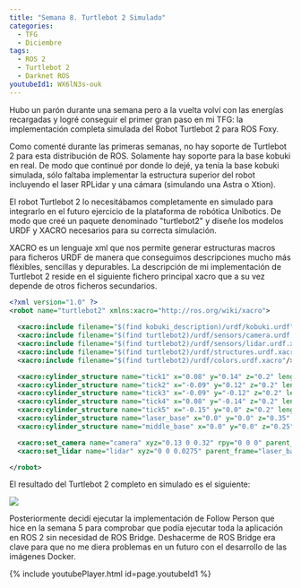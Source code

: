 ```yaml
---
title: "Semana 8. Turtlebot 2 Simulado"
categories:
  - TFG
  - Diciembre
tags:
  - ROS 2
  - Turtlebot 2
  - Darknet ROS
youtubeId1: WX6lN3s-ouk
---
```


Hubo un parón durante una semana pero a la vuelta volví con las energías recargadas y logré conseguir el primer gran paso en mi TFG: la implementación completa simulada del Robot Turtlebot 2 para ROS Foxy.

Como comenté durante las primeras semanas, no hay soporte de Turtlebot 2 para esta distribución de ROS. Solamente hay soporte para la base kobuki en real. De modo que continué por donde lo dejé, ya tenía la base kobuki simulada, sólo faltaba implementar la estructura superior del robot incluyendo el laser RPLidar y una cámara (simulando una Astra o Xtion).

El robot Turtlebot 2 lo necesitábamos completamente en simulado para integrarlo en el futuro ejercicio de la plataforma de robótica Unibotics. De modo que creé un paquete denominado "turtlebot2" y diseñe los modelos URDF y XACRO necesarios para su correcta simulación.

XACRO es un lenguaje xml que nos permite generar estructuras macros para ficheros URDF de manera que conseguimos descripciones mucho más fléxibles, sencillas y depurables. La descripción de mi implementación de Turtlebot 2 reside en el siguiente fichero principal xacro que a su vez depende de otros ficheros secundarios.

~~~xml
<?xml version="1.0" ?>
<robot name="turtlebot2" xmlns:xacro="http://ros.org/wiki/xacro">
  
  <xacro:include filename="$(find kobuki_description)/urdf/kobuki.urdf"/>
  <xacro:include filename="$(find turtlebot2)/urdf/sensors/camera.urdf.xacro"/>
  <xacro:include filename="$(find turtlebot2)/urdf/sensors/lidar.urdf.xacro"/>
  <xacro:include filename="$(find turtlebot2)/urdf/structures.urdf.xacro"/>
  <xacro:include filename="$(find turtlebot2)/urdf/colors.urdf.xacro"/>

  <xacro:cylinder_structure name="tick1" x="0.08" y="0.14" z="0.2" length="0.33" radius="0.005" parent="base_link"/>
  <xacro:cylinder_structure name="tick2" x="-0.09" y="0.12" z="0.2" length="0.33" radius="0.005" parent="base_link"/>
  <xacro:cylinder_structure name="tick3" x="-0.09" y="-0.12" z="0.2" length="0.33" radius="0.005" parent="base_link"/>
  <xacro:cylinder_structure name="tick4" x="0.08" y="-0.14" z="0.2" length="0.33" radius="0.005" parent="base_link"/>
  <xacro:cylinder_structure name="tick5" x="-0.15" y="0.0" z="0.2" length="0.33" radius="0.005" parent="base_link"/>
  <xacro:cylinder_structure name="laser_base" x="0.0" y="0.0" z="0.35" length="0.01" radius="0.18" parent="base_link"/>
  <xacro:cylinder_structure name="middle_base" x="0.0" y="0.0" z="0.25" length="0.01" radius="0.18" parent="base_link"/>

  <xacro:set_camera name="camera" xyz="0.13 0 0.32" rpy="0 0 0" parent_frame="base_link"/>
  <xacro:set_lidar name="lidar" xyz="0 0 0.0275" parent_frame="laser_base_link"/>

</robot>
~~~

El resultado del Turtlebot 2 completo en simulado es el siguiente:

![](/2021-tfg-carlos-caminero/images/turtlebot2-sim.png)  

Posteriormente decidí ejecutar la implementación de Follow Person que hice en la semana 5 para comprobar que podía ejecutar toda la aplicación en ROS 2 sin necesidad de ROS Bridge. Deshacerme de ROS Bridge era clave para que no me diera problemas en un futuro con el desarrollo de las imágenes Docker.

{% include youtubePlayer.html id=page.youtubeId1 %}